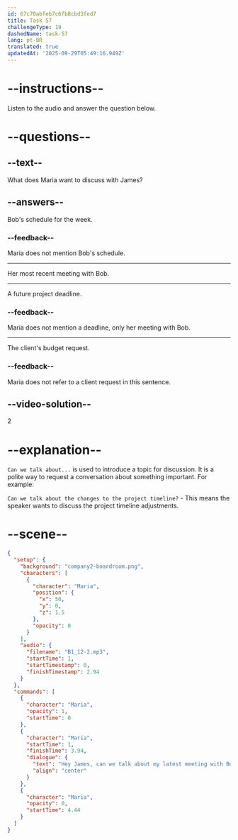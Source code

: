 ```yaml
---
id: 67c70abfeb7c6fb8cbd3fed7
title: Task 57
challengeType: 19
dashedName: task-57
lang: pt-BR
translated: true
updatedAt: '2025-09-29T05:49:16.949Z'
---
```


<!-- (Audio) Maria: Hey James, can we talk about my latest meeting with Bob? -->

# --instructions--

Listen to the audio and answer the question below.  

# --questions--

## --text--

What does Maria want to discuss with James?  

## --answers--

Bob's schedule for the week.  

### --feedback--

Maria does not mention Bob's schedule.  

---

Her most recent meeting with Bob.  

---

A future project deadline.  

### --feedback--

Maria does not mention a deadline, only her meeting with Bob.  

---

The client's budget request.  

### --feedback--

Maria does not refer to a client request in this sentence.  

## --video-solution--

2  

# --explanation--

`Can we talk about...` is used to introduce a topic for discussion. It is a polite way to request a conversation about something important. For example:

`Can we talk about the changes to the project timeline?` - This means the speaker wants to discuss the project timeline adjustments.

# --scene--

```json
{
  "setup": {
    "background": "company2-boardroom.png",
    "characters": [
      {
        "character": "Maria",
        "position": {
          "x": 50,
          "y": 0,
          "z": 1.5
        },
        "opacity": 0
      }
    ],
    "audio": {
      "filename": "B1_12-2.mp3",
      "startTime": 1,
      "startTimestamp": 0,
      "finishTimestamp": 2.94
    }
  },
  "commands": [
    {
      "character": "Maria",
      "opacity": 1,
      "startTime": 0
    },
    {
      "character": "Maria",
      "startTime": 1,
      "finishTime": 3.94,
      "dialogue": {
        "text": "Hey James, can we talk about my latest meeting with Bob?",
        "align": "center"
      }
    },
    {
      "character": "Maria",
      "opacity": 0,
      "startTime": 4.44
    }
  ]
}
```
